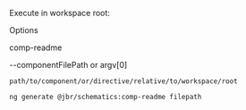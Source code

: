 
Execute in workspace root:

Options

comp-readme

  --componentFilePath or argv[0]
  
    path/to/component/or/directive/relative/to/workspace/root

```bash
ng generate @jbr/schematics:comp-readme filepath
```
